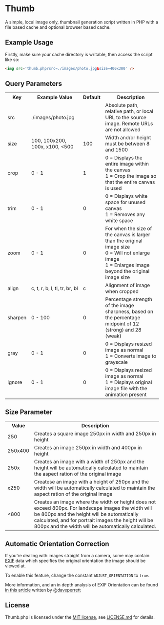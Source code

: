 # Thumb

A simple, local image only, thumbnail generation script written in PHP with a file based cache and optional browser based cache.

## Example Usage

Firstly, make sure your cache directory is writable, then access the script like so:

```html
<img src='thumb.php?src=./images/photo.jpg&size=400x300' />
```

## Query Parameters

<table>
    <tr>
        <th>Key</th>
        <th>Example Value</th>
        <th>Default</th>
        <th>Description</th>
    </tr>
    <tr>
        <td>src</td>
        <td>./images/photo.jpg</td>
        <td></td>
        <td>Absolute path, relative path, or local URL to the source image. Remote URLs are not allowed</td>
    </tr>
    <tr>
        <td>size</td>
        <td>100, 100x200, 100x, x100, &lt;500</td>
        <td>100</td>
        <td>Width and/or height must be between 8 and 1500</td>
    </tr>
    <tr>
        <td>crop</td>
        <td>0 - 1</td>
        <td>1</td>
        <td>0 = Displays the entire image within the canvas<br />1 = Crop the image so that the entire canvas is used</td>
    </tr>
    <tr>
        <td>trim</td>
        <td>0 - 1</td>
        <td>0</td>
        <td>0 = Displays white space for unused canvas<br />1 = Removes any white space</td>
    </tr>
    <tr>
        <td>zoom</td>
        <td>0 - 1</td>
        <td>0</td>
        <td>For when the size of the canvas is larger than the original image size<br />0 = Will not enlarge image<br />1 = Enlarges image beyond the original image size</td>
    </tr>
    <tr>
        <td>align</td>
        <td>c, t, r, b, l, tl, tr, br, bl</td>
        <td>c</td>
        <td>Alignment of image when cropped</td>
    </tr>
    <tr>
        <td>sharpen</td>
        <td>0 - 100</td>
        <td>0</td>
        <td>Percentage strength of the image sharpness, based on the percentage midpoint of 12 (strong) and 28 (weak)</td>
    </tr>
    <tr>
        <td>gray</td>
        <td>0 - 1</td>
        <td>0</td>
        <td>0 = Displays resized image as normal<br />1 = Converts image to grayscale</td>
    </tr>
    <tr>
        <td>ignore</td>
        <td>0 - 1</td>
        <td>0</td>
        <td>0 = Displays resized image as normal<br />1 = Displays original image file with the animation present</td>
    </tr>
</table>

## Size Parameter

<table>
    <tr>
        <th>Value</th>
        <th>Description</th>
    </tr>
    <tr>
        <td>250</td>
        <td>Creates a square image 250px in width and 250px in height</td>
    </tr>
    <tr>
        <td>250x400</td>
        <td>Creates an image 250px in width and 400px in height</td>
    </tr>
    <tr>
        <td>250x</td>
        <td>Creates an image with a width of 250px and the height will be automatically calculated to maintain the aspect ration of the original image</td>
    </tr>
    <tr>
        <td>x250</td>
        <td>Createse an image with a height of 250px and the width will be automatically calculated to maintain the aspect ration of the original image</td>
    </tr>
    <tr>
        <td>&lt;800</td>
        <td>Creates an image where the width or height does not exceed 800px. For landscape images the width will be 800px and the height will be automatically calculated, and for portrait images the height will be 800px and the width will be automatically calculated.</td>
    </tr>
</table>

## Automatic Orientation Correction

If you're dealing with images straight from a camera, some may contain [EXIF](http://en.wikipedia.org/wiki/Exchangeable_image_file_format) data which specifies the original orientation the image should be viewed at.

To enable this feature, change the constant `ADJUST_ORIENTATION` to `true`.

More information, and an in depth analysis of EXIF Orientation can be found [in this article](http://www.daveperrett.com/articles/2012/07/28/exif-orientation-handling-is-a-ghetto/) written by @[daveperrett](http://www.twitter.com/daveperrett)

## License

Thumb.php is licensed under the [MIT license](http://opensource.org/licenses/MIT), see [LICENSE.md](https://github.com/jamiebicknell/Thumb/blob/master/LICENSE.md) for details.